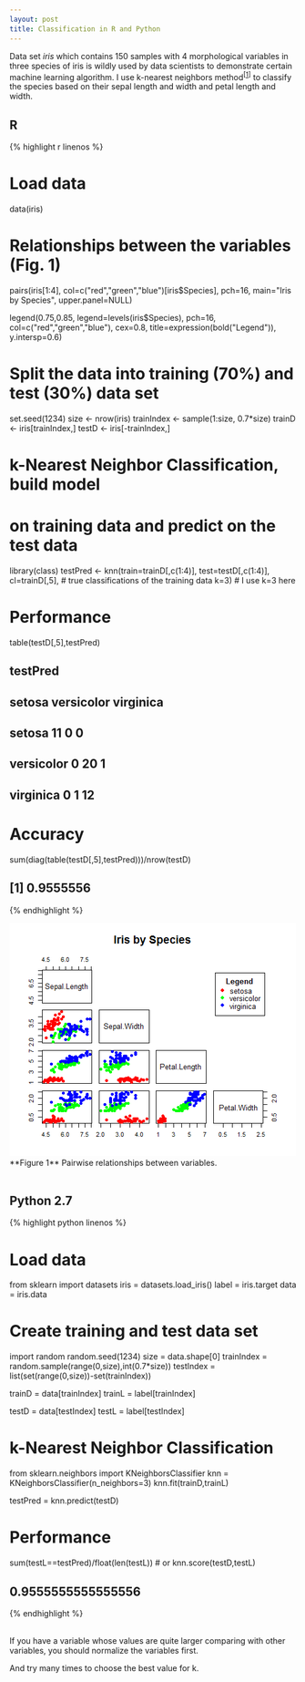 ```yaml
---
layout: post
title: Classification in R and Python
---
```


Data set *iris* which contains 150 samples with 4 morphological variables in three species of iris is wildly used by data scientists to demonstrate certain machine learning algorithm. I use k-nearest neighbors method<sup>\[[1](https://en.wikipedia.org/wiki/K-nearest_neighbors_algorithm)\]</sup> to classify the species based on their sepal length and width and petal length and width.

<!-- more -->

## R
{% highlight r linenos %}
# Load data
data(iris)

# Relationships between the variables (Fig. 1)
pairs(iris[1:4],
    col=c("red","green","blue")[iris$Species],
    pch=16,
    main="Iris by Species",
    upper.panel=NULL)

legend(0.75,0.85,
    legend=levels(iris$Species),
    pch=16,
    col=c("red","green","blue"),
    cex=0.8,
    title=expression(bold("Legend")),
    y.intersp=0.6)

# Split the data into training (70%) and test (30%) data set
set.seed(1234)
size <- nrow(iris)
trainIndex <- sample(1:size, 0.7*size)
trainD <- iris[trainIndex,]
testD <- iris[-trainIndex,]

# k-Nearest Neighbor Classification, build model 
# on training data and predict on the test data
library(class)
testPred <- knn(train=trainD[,c(1:4)],
            test=testD[,c(1:4)],
            cl=trainD[,5],          # true classifications of the training data
            k=3)                    # I use k=3 here

# Performance
table(testD[,5],testPred)
##             testPred
##              setosa versicolor virginica
##   setosa         11          0         0
##   versicolor      0         20         1
##   virginica       0          1        12

# Accuracy
sum(diag(table(testD[,5],testPred)))/nrow(testD)
## [1] 0.9555556

{% endhighlight %}

<img src="/images/iris_pairs.png" alt="fig.1">
**Figure 1** Pairwise relationships between variables.
<br>
<br>

## Python 2.7
{% highlight python linenos %}
# Load data
from sklearn import datasets
iris = datasets.load_iris()
label = iris.target
data = iris.data

# Create training and test data set
import random
random.seed(1234)
size = data.shape[0]
trainIndex = random.sample(range(0,size),int(0.7*size))
testIndex = list(set(range(0,size))-set(trainIndex))

trainD = data[trainIndex]
trainL = label[trainIndex]

testD = data[testIndex]
testL = label[testIndex]

# k-Nearest Neighbor Classification
from sklearn.neighbors import KNeighborsClassifier
knn = KNeighborsClassifier(n_neighbors=3)
knn.fit(trainD,trainL)

testPred = knn.predict(testD)

# Performance
sum(testL==testPred)/float(len(testL)) # or knn.score(testD,testL)
## 0.9555555555555556

{% endhighlight %}

<br>
If you have a variable whose values are quite larger comparing with other variables, you should normalize the variables first. 

And try many times to choose the best value for k.